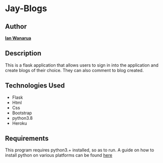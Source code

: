 # Jay-Blogs

## Author

[**Ian Wanarua**]()

## Description

This is a flask application that allows users to sign in into the application and create blogs of their choice. They can also comment to blog created.

## Technologies Used

* Flask
* Html
* Css
* Bootstrap
* python3.8
* Heroku

## Requirements

This program requires python3.+ installed, so as to run. A guide on how to install python on various platforms can be found [here](https://www.python.org/)